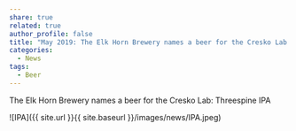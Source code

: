 ```yaml
---
share: true
related: true
author_profile: false
title: "May 2019: The Elk Horn Brewery names a beer for the Cresko Lab: Threespine IPA"
categories:
  - News
tags:
  - Beer
---
```

The Elk Horn Brewery names a beer for the Cresko Lab: Threespine IPA

![IPA]({{ site.url }}{{ site.baseurl }}/images/news/IPA.jpeg)
